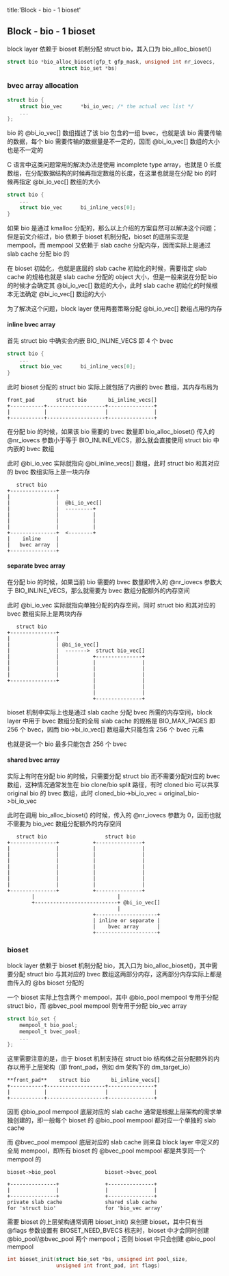 title:'Block - bio - 1 bioset'
## Block - bio - 1 bioset


block layer 依赖于 bioset 机制分配 struct bio，其入口为 bio_alloc_bioset()

```c
struct bio *bio_alloc_bioset(gfp_t gfp_mask, unsigned int nr_iovecs,
			     struct bio_set *bs)
```


### bvec array allocation

```c
struct bio {
	struct bio_vec		*bi_io_vec; /* the actual vec list */
	...
};
```

bio 的 @bi_io_vec[] 数组描述了该 bio 包含的一组 bvec，也就是该 bio 需要传输的数据，每个 bio 需要传输的数据量是不一定的，因而 @bi_io_vec[] 数组的大小也是不一定的

C 语言中这类问题常用的解决办法是使用 incomplete type array，也就是 0 长度数组，在分配数据结构的时候再指定数组的长度，在这里也就是在分配 bio 的时候再指定 @bi_io_vec[] 数组的大小

```c
struct bio {
	...
	struct bio_vec		bi_inline_vecs[0];
}
```


如果 bio 是通过 kmalloc 分配的，那么以上介绍的方案自然可以解决这个问题；但是前文介绍过，bio 依赖于 bioset 机制分配，bioset 的底层实现是 mempool，而 mempool 又依赖于 slab cache 分配内存，因而实际上是通过 slab cache 分配 bio 的

在 bioset 初始化，也就是底层的 slab cache 初始化的时候，需要指定 slab cache 的规格也就是 slab cache 分配的 object 大小，但是一般来说在分配 bio 的时候才会确定其 @bi_io_vec[] 数组的大小，此时 slab cache 初始化的时候根本无法确定 @bi_io_vec[] 数组的大小


为了解决这个问题，block layer 使用两套策略分配 @bi_io_vec[] 数组占用的内存

#### inline bvec array

首先 struct bio 中确实会内嵌 BIO_INLINE_VECS 即 4 个 bvec

```c
struct bio {
	...
	struct bio_vec		bi_inline_vecs[0];
}
```

此时 bioset 分配的 struct bio 实际上就包括了内嵌的 bvec 数组，其内存布局为

```
front_pad       struct bio       bi_inline_vecs[] 
+-----------+-------------------+---------------+
|           |                   |               |
+-----------+-------------------+---------------+
```


在分配 bio 的时候，如果该 bio 需要的 bvec 数量即 bio_alloc_bioset() 传入的 @nr_iovecs 参数小于等于 BIO_INLINE_VECS，那么就会直接使用 struct bio 中内嵌的 bvec 数组

此时 @bi_io_vec 实际就指向 @bi_inline_vecs[] 数组，此时 struct bio 和其对应的 bvec 数组实际上是一块内存

```
   struct bio
+---------------+
|               |
|               |  @bi_io_vec[]
|               |  ---------+
|               |           |
|               |           |
|               |           |
+---------------+  <--------+
|    inline     |
|   bvec array  |
+---------------+
```


#### separate bvec array

在分配 bio 的时候，如果当前 bio 需要的 bvec 数量即传入的 @nr_iovecs 参数大于 BIO_INLINE_VECS，那么就需要为 bvec 数组分配额外的内存空间

此时 @bi_io_vec 实际就指向单独分配的内存空间，同时 struct bio 和其对应的 bvec 数组实际上是两块内存

```
   struct bio
+---------------+
|               |
|               | @bi_io_vec[]
|               |  ------->  struct bio_vec[]
|               |           +---------------+
|               |           |               |
|               |           |               |
|               |           |               |
+---------------+           |               |
                            |               |
                            |               |
                            +---------------+
```


bioset 机制中实际上也是通过 slab cache 分配 bvec 所需的内存空间，block layer 中用于 bvec 数组分配的全局 slab cache 的规格是 BIO_MAX_PAGES 即 256 个 bvec，因而 bio->bi_io_vec[] 数组最大只能包含 256 个 bvec 元素

也就是说一个 bio 最多只能包含 256 个 bvec


#### shared bvec array

实际上有时在分配 bio 的时候，只需要分配 struct bio 而不需要分配对应的 bvec 数组，这种情况通常发生在 bio clone/bio split 路径，有时 cloned bio 可以共享 original bio 的 bvec 数组，此时 cloned_bio->bi_io_vec = original_bio->bi_io_vec

此时在调用 bio_alloc_bioset() 的时候，传入的 @nr_iovecs 参数为 0，因而也就不需要为 bio_vec 数组分配额外的内存空间

```
   struct bio                   struct bio
+---------------+           +---------------+
|               |           |               |
|               |           |               |
|               |           |               |
|               |           |               |          
|               |           |               |
|               |           |               |
|               |           |               |
+---------------+           +---------------+
        |                           |
        +---------------------------+ @bi_io_vec[]
                                    |
                            +--------------------+
                            | inline or separate |
                            |    bvec array      |
                            +--------------------+
```


### bioset

block layer 依赖于 bioset 机制分配 bio，其入口为 bio_alloc_bioset()，其中需要分配 struct bio 与其对应的 bvec 数组这两部分内存，这两部分内存实际上都是由传入的 @bs bioset 分配的


一个 bioset 实际上包含两个 mempool，其中 @bio_pool mempool 专用于分配 struct bio，而 @bvec_pool mempool 则专用于分配 bio_vec array

```c
struct bio_set {
	mempool_t bio_pool;
	mempool_t bvec_pool;
	...
};
```


这里需要注意的是，由于 bioset 机制支持在 struct bio 结构体之前分配额外的内存以用于上层架构（即 front_pad，例如 dm 架构下的 dm_target_io）

```
**front_pad**    struct bio       bi_inline_vecs[] 
+-----------+-------------------+---------------+
|           |                   |               |
+-----------+-------------------+---------------+
```

因而 @bio_pool mempool 底层对应的 slab cache 通常是根据上层架构的需求单独创建的，即一般每个 bioset 的 @bio_pool mempool 都对应一个单独的 slab cache

而 @bvec_pool mempool 底层对应的 slab cache 则来自 block layer 中定义的全局 mempool，即所有 bioset 的 @bvec_pool mempool 都是共享同一个 mempool 的

```
bioset->bio_pool                bioset->bvec_pool

+---------------+               +---------------+
|               |               |               |
+---------------+               +---------------+
private slab cache              shared slab cache
for 'struct bio'                for 'bio_vec array'
```


需要 bioset 的上层架构通常调用 bioset_init() 来创建 bioset，其中只有当 @flags 参数设置有 BIOSET_NEED_BVECS 标志时，bioset 中才会同时创建 @bio_pool/@bvec_pool 两个 mempool；否则 bioset 中只会创建 @bio_pool mempool

```c
int bioset_init(struct bio_set *bs, unsigned int pool_size, 
                unsigned int front_pad, int flags)
```


